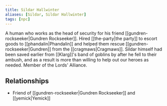 ```yaml
---
title: Sildar Hallwinter
aliases: [Sildar, Sildar Hallwinter]
tags: [npc]
---
```

A human who works as the head of security for his friend [[gundren-rockseeker|Gundren Rockseeker]]. Hired [[the-party|the party]] to escort goods to [[phandalin|Phandalin]] and helped them rescue [[gundren-rockseeker|Gundren]] from the [[cragmaws|Cragmaws]]. Sildar himself had been saved earlier from [[Klarg]]'s band of goblins by after he fell to their ambush, and as a result is more than willing to help out our heroes as needed. Member of the Lords' Alliance.

## Relationships
- Friend of [[gundren-rockseeker|Gundren Rockseeker]] and [[yemick|Yemick]]